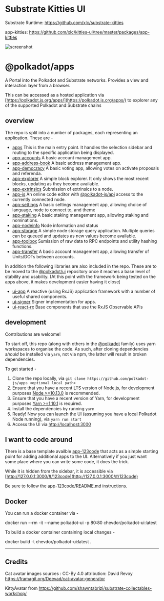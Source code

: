 # Substrate Kitties UI

Substrate Runtime: https://github.com/xlc/substrate-kitties

app-kitties: https://github.com/xlc/kitties-ui/tree/master/packages/app-kitties

![screenshot](https://github.com/xlc/substrate-kitties/blob/master/screenshot.png)

# @polkadot/apps

A Portal into the Polkadot and Substrate networks. Provides a view and interaction layer from a browser.

This can be accessed as a hosted application via [https://polkadot.js.org/apps/](https://polkadot.js.org/apps/) to explorer any of the supported Polkadot and Substrate chains

## overview

The repo is split into a number of packages, each representing an application. These are -

- [apps](packages/apps/) This is the main entry point. It handles the selection sidebar and routing to the specific application being displayed.
- [app-accounts](packages/app-accounts/) A basic account management app.
- [app-address-book](packages/app-address-book/) A basic address management app.
- [app-democracy](packages/app-democracy/) A basic voting app, allowing votes on activate proposals and referenda.
- [app-explorer](packages/app-explorer/) A simple block explorer. It only shows the most recent blocks, updating as they become available.
- [app-extrinsics](packages/app-extrinsics/) Submission of extrinsics to a node.
- [app-js](packages/app-js/) An online code editor with [@polkadot-js/api](https://github.com/polkadot-js/api/tree/master/packages/api) access to the currently connected node.
- [app-settings](packages/app-settings/) A basic settings management app, allowing choice of language, node to connect to, and theme
- [app-staking](packages/app-staking/) A basic staking management app, allowing staking and nominations.
- [app-nodeinfo](packages/app-nodeinfo/) Node information and status
- [app-storage](packages/app-storage/) A simple node storage query application. Multiple queries can be queued and updates as new values become available.
- [app-toolbox](packages/app-toolbox/) Sumission of raw data to RPC endpoints and utility hashing functions.
- [app-transfer](packages/app-transfer/) A basic account management app, allowing transfer of Units/DOTs between accounts.

In addition the following libraries are also included in the repo. These are to be moved to the [@polkadot/ui](https://github.com/polkadot-js/ui/) repository once it reaches a base level of stability and usability. (At this point with the framework being tested on the apps above, it makes development easier having it close)

- [ui-app](packages/ui-app/) A reactive (using RxJS) application framework with a number of useful shared components.
- [ui-signer](packages/ui-signer/) Signer implementation for apps.
- [ui-react-rx](packages/ui-react-rx) Base components that use the RxJS Observable APIs

## development

Contributions are welcome!

To start off, this repo (along with others in the [@polkadot](https://github.com/polkadot-js/) family) uses yarn workspaces to organise the code. As such, after cloning dependencies _should_ be installed via `yarn`, not via npm, the latter will result in broken dependencies.

To get started -

1. Clone the repo locally, via `git clone https://github.com/polkadot-js/apps <optional local path>`
2. Ensure that you have a recent LTS version of Node.js, for development purposes [Node >=10.13.0](https://nodejs.org/en/) is recommended.
3. Ensure that you have a recent version of Yarn, for development purposes [Yarn >=1.10.1](https://yarnpkg.com/docs/install) is required.
4. Install the dependencies by running `yarn`
5. Ready! Now you can launch the UI (assuming you have a local Polkadot Node running), via `yarn run start`
6. Access the UI via [http://localhost:3000](http://localhost:3000)

## I want to code around

There is a base template availble [app-123code](packages/app-123code/) that acts as a simple starting point for adding additional apps to the UI. Alternatively if you just want some place where you can write some code, it does the trick.

While it is hidden from the sidebar, it is accessible via [http://127.0.0.1:3000/#/123code](http://127.0.0.1:3000/#/123code)

Be sure to follow the [app-123code/README.md](packages/app-123code/README.md) instructions.

## Docker

You can run a docker container via -

  docker run --rm -it --name polkadot-ui -p 80:80 chevdor/polkadot-ui:latest

To build a docker container containing local changes -

  docker build -t chevdor/polkadot-ui:latest .


----

## Credits

Cat avatar images sources : CC-By 4.0 attribution: David Revoy https://framagit.org/Deevad/cat-avatar-generator

KittyAvatar from https://github.com/shawntabrizi/substrate-collectables-workshop/
